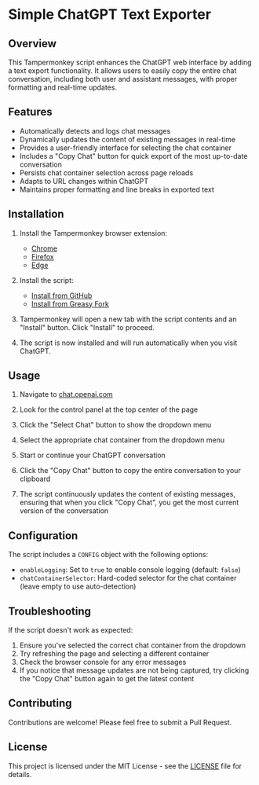 # Simple ChatGPT Text Exporter

## Overview

This Tampermonkey script enhances the ChatGPT web interface by adding a text export functionality. It allows users to easily copy the entire chat conversation, including both user and assistant messages, with proper formatting and real-time updates.

## Features

- Automatically detects and logs chat messages
- Dynamically updates the content of existing messages in real-time
- Provides a user-friendly interface for selecting the chat container
- Includes a "Copy Chat" button for quick export of the most up-to-date conversation
- Persists chat container selection across page reloads
- Adapts to URL changes within ChatGPT
- Maintains proper formatting and line breaks in exported text

## Installation

1. Install the Tampermonkey browser extension:
   - [Chrome](https://chrome.google.com/webstore/detail/tampermonkey/dhdgffkkebhmkfjojejmpbldmpobfkfo)
   - [Firefox](https://addons.mozilla.org/en-US/firefox/addon/tampermonkey/)
   - [Edge](https://microsoftedge.microsoft.com/addons/detail/tampermonkey/iikmkjmpaadaobahmlepeloendndfphd)

2. Install the script:
   - [Install from GitHub](https://github.com/samomar/Simple-ChatGPT-Text-Exporter/raw/refs/heads/main/simple_chatgpt_text_exporter.user.js)
   - [Install from Greasy Fork](https://greasyfork.org/en/scripts/512815-smiple-chatgpt-text-exporter)

3. Tampermonkey will open a new tab with the script contents and an "Install" button. Click "Install" to proceed.

4. The script is now installed and will run automatically when you visit ChatGPT.

## Usage

1. Navigate to [chat.openai.com](https://chat.openai.com)

2. Look for the control panel at the top center of the page

3. Click the "Select Chat" button to show the dropdown menu

4. Select the appropriate chat container from the dropdown menu

5. Start or continue your ChatGPT conversation 

6. Click the "Copy Chat" button to copy the entire conversation to your clipboard

7. The script continuously updates the content of existing messages, ensuring that when you click "Copy Chat", you get the most current version of the conversation

## Configuration

The script includes a `CONFIG` object with the following options:

- `enableLogging`: Set to `true` to enable console logging (default: `false`)
- `chatContainerSelector`: Hard-coded selector for the chat container (leave empty to use auto-detection)

## Troubleshooting

If the script doesn't work as expected:

1. Ensure you've selected the correct chat container from the dropdown
2. Try refreshing the page and selecting a different container
3. Check the browser console for any error messages
4. If you notice that message updates are not being captured, try clicking the "Copy Chat" button again to get the latest content

## Contributing

Contributions are welcome! Please feel free to submit a Pull Request.

## License

This project is licensed under the MIT License - see the [LICENSE](LICENSE) file for details.
